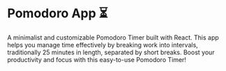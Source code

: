 # Pomodoro App ⏳
A minimalist and customizable Pomodoro Timer built with React. This app helps you manage time effectively by breaking work into intervals, traditionally 25 minutes in length, separated by short breaks. Boost your productivity and focus with this easy-to-use Pomodoro Timer!
